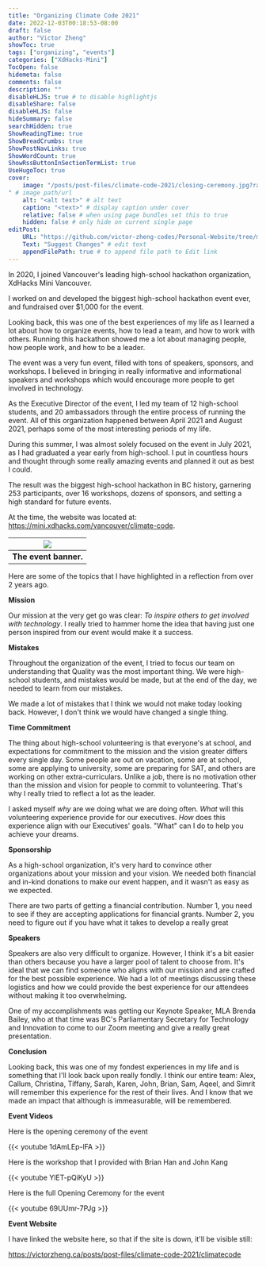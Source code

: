 ```yaml
---
title: "Organizing Climate Code 2021"
date: 2022-12-03T00:18:53-08:00
draft: false
author: "Victor Zheng"
showToc: true
tags: ["organizing", "events"]
categories: ["XdHacks-Mini"]
TocOpen: false
hidemeta: false
comments: false
description: ""
disableHLJS: true # to disable highlightjs
disableShare: false
disableHLJS: false
hideSummary: false
searchHidden: true
ShowReadingTime: true
ShowBreadCrumbs: true
ShowPostNavLinks: true
ShowWordCount: true
ShowRssButtonInSectionTermList: true
UseHugoToc: true
cover:
    image: "/posts/post-files/climate-code-2021/closing-ceremony.jpg?raw=true
" # image path/url
    alt: "<alt text>" # alt text
    caption: "<text>" # display caption under cover
    relative: false # when using page bundles set this to true
    hidden: false # only hide on current single page
editPost:
    URL: "https://github.com/victor-zheng-codes/Personal-Website/tree/main/content/posts"
    Text: "Suggest Changes" # edit text
    appendFilePath: true # to append file path to Edit link
---
```


In 2020, I joined Vancouver's leading high-school hackathon organization, XdHacks Mini Vancouver.

I worked on and developed the biggest high-school hackathon event ever, and fundraised over $1,000 for the event. 

Looking back, this was one of the best experiences of my life as I learned a lot about how to organize events, how to lead a team, and how to work with others. Running this hackathon showed me a lot about managing people, how people work, and how to be a leader. 

The event was a very fun event, filled with tons of speakers, sponsors, and workshops. I believed in bringing in really informative and informational speakers and workshops which would encourage more people to get involved in technology. 

As the Executive Director of the event, I led my team of 12 high-school students, and 20 ambassadors through the entire process of running the event. All of this organization happened between April 2021 and August 2021, perhaps some of the most interesting periods of my life. 

During this summer, I was almost solely focused on the event in July 2021, as I had graduated a year early from high-school. I put in countless hours and thought through some really amazing events and planned it out as best I could. 

The result was the biggest high-school hackathon in BC history, garnering 253 participants, over 16 workshops, dozens of sponsors, and setting a high standard for future events. 

At the time, the website was located at: https://mini.xdhacks.com/vancouver/climate-code.

|![](/posts/post-files/climate-code-2021/Climate-Code-2021.jpg?raw=true)|
| :--: |
| <b> The event banner. </b>|


Here are some of the topics that I have highlighted in a reflection from over 2 years ago. 

**Mission**

Our mission at the very get go was clear: *To inspire others to get involved with technology*. I really tried to hammer home the idea that having just one person inspired from our event would make it a success. 

**Mistakes**

Throughout the organization of the event, I tried to focus our team on understanding that Quality was the most important thing. We were high-school students, and mistakes would be made, but at the end of the day, we needed to learn from our mistakes. 

We made a lot of mistakes that I think we would not make today looking back. However, I don't think we would have changed a single thing. 

**Time Commitment**

The thing about high-school volunteering is that everyone's at school, and expectations for commitment to the mission and the vision greater differs every single day. Some people are out on vacation, some are at school, some are applying to university, some are preparing for SAT, and others are working on other extra-curriculars. Unlike a job, there is no motivation other than the mission and vision for people to commit to volunteering. That's why I really tried to reflect a lot as the leader. 

I asked myself *why* are we doing what we are doing often. *What* will this volunteering experience provide for our executives. *How* does this experience align with our Executives' goals. "What" can I do to help you achieve your dreams. 

**Sponsorship**

As a high-school organization, it's very hard to convince other organizations about your mission and your vision. We needed both financial and in-kind donations to make our event happen, and it wasn't as easy as we expected. 

There are two parts of getting a financial contribution. Number 1, you need to see if they are accepting applications for financial grants. Number 2, you need to figure out if you have what it takes to develop a really great 

**Speakers**

Speakers are also very difficult to organize. However, I think it's a bit easier than others because you have a larger pool of talent to choose from. It's ideal that we can find someone who aligns with our mission and are crafted for the best possible experience. We had a lot of meetings discussing these logistics and how we could provide the best experience for our attendees without making it too overwhelming. 

One of my accomplishments was getting our Keynote Speaker, MLA Brenda Bailey, who at that time was BC's Parliamentary Secretary for Technology and Innovation to come to our Zoom meeting and give a really great presentation. 

**Conclusion**

Looking back, this was one of my fondest experiences in my life and is something that I'll look back upon really fondly. I think our entire team: Alex, Callum, Christina, Tiffany, Sarah, Karen, John, Brian, Sam, Aqeel, and Simrit will remember this experience for the rest of their lives. And I know that we made an impact that although is immeasurable, will be remembered. 


**Event Videos**

Here is the opening ceremony of the event

{{< youtube 1dAmLEp-lFA >}}

Here is the workshop that I provided with Brian Han and John Kang

{{< youtube YlET-pQiKyU >}}

Here is the full Opening Ceremony for the event

{{< youtube 69UUmr-7PJg >}}


**Event Website**

I have linked the website here, so that if the site is down, it'll be visible still: 

https://victorzheng.ca/posts/post-files/climate-code-2021/climatecode